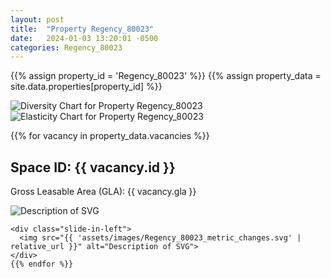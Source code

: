 ```yaml
---
layout: post
title:  "Property Regency_80023"
date:   2024-01-03 13:20:01 -0500
categories: Regency_80023
---
```


{{% assign property_id = 'Regency_80023' %}}
{{% assign property_data = site.data.properties[property_id] %}}

<div class="slide-in-left">
  <img src="{{ 'assets/images/Regency_80023_diversity.svg' | relative_url }}" alt="Diversity Chart for Property Regency_80023">
</div>

<!-- Slide-in SVG image -->
<div class="slide-in-left">
  <img src="{{ 'assets/images/Regency_80023_elasticity.svg' | relative_url }}" alt="Elasticity Chart for Property Regency_80023">
</div>

{{% for vacancy in property_data.vacancies %}}
  <h2>Space ID: {{ vacancy.id }}</h2>
  <p>Gross Leasable Area (GLA): {{ vacancy.gla }}</p>

   <div class="slide-in-left">
      <img src="{{ 'assets/images/Regency_80023_cotenant_impact.svg' | relative_url }}" alt="Description of SVG">
    </div>

    <div class="slide-in-left">
      <img src="{{ 'assets/images/Regency_80023_metric_changes.svg' | relative_url }}" alt="Description of SVG">
    </div>
    {{% endfor %}}    
